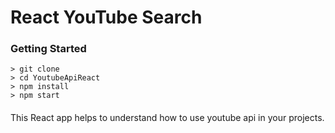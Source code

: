 # React YouTube Search



### Getting Started

```
> git clone
> cd YoutubeApiReact
> npm install
> npm start
```

####
This React app helps to understand how to use youtube api in your projects. 
